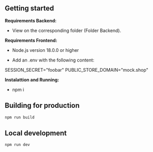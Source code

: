 ## Getting started

**Requirements Backend:**

- View on the corresponding folder (Folder Backend).

**Requirements Frontend:**

- Node.js version 18.0.0 or higher

- Add an .env with the following content:

SESSION_SECRET="foobar"
PUBLIC_STORE_DOMAIN="mock.shop"

**Instalattion and Running:**

- npm i

## Building for production

```bash
npm run build
```

## Local development

```bash
npm run dev
```
